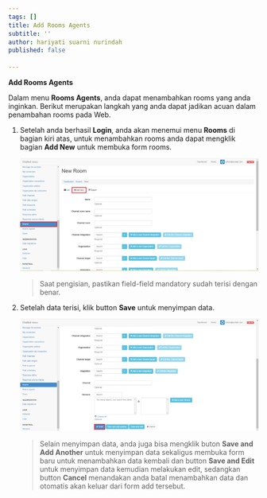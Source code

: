 ```yaml
---
tags: []
title: Add Rooms Agents
subtitle: ''
author: hariyati suarni nurindah
published: false

---
```

**Add Rooms Agents**

Dalam menu **Rooms Agents**, anda dapat menambahkan rooms yang anda inginkan. Berikut merupakan langkah yang anda dapat jadikan acuan dalam penambahan rooms pada Web.

1. Setelah anda berhasil **Login**, anda akan menemui menu **Rooms** di bagian kiri atas, untuk menambahkan rooms anda dapat mengklik bagian **Add New** untuk membuka form rooms.

   ![](/uploads/rooms6-1.PNG)

   > Saat pengisian, pastikan field-field mandatory sudah terisi dengan benar.
2. Setelah data terisi, klik button **Save** untuk menyimpan data.

   ![](/uploads/rooms7-1.PNG)

   > Selain menyimpan data, anda juga bisa mengklik buton **Save and Add Another** untuk menyimpan data sekaligus membuka form baru untuk menambahkan data kembali dan button **Save and Edit** untuk menyimpan data kemudian melakukan edit, sedangkan button **Cancel** menandakan anda batal menambahkan data dan otomatis akan keluar dari form add tersebut.